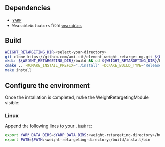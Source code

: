 
## Dependencies

- [`YARP`](https://github.com/robotology/YARP)
- `WearableActuators` from [`wearables`](https://github.com/robotology/wearables)

## Build

```bash
WEIGHT_RETARGETING_DIR=<select-your-directory>
git clone https://github.com/ami-iit/element_weight-retargeting.git ${WEIGHT_RETARGETING_DIR}
mkdir ${WEIGHT_RETARGETING_DIR}/build && cd ${WEIGHT_RETARGETING_DIR}/build
cmake .. -DCMAKE_INSTALL_PREFIX="./install" -DCMAKE_BUILD_TYPE="Release"
make install
```

## Configure the environment 

Once the installation is completed, make the WeightRetargetingModule visible:

### Linux
Append the following lines to your `.bashrc`:

```bash
export YARP_DATA_DIRS=$YARP_DATA_DIRS:<weight-retargeting-directory>/build/install/share/yarp
export PATH=$PATH:<weight-retargeting-directory>/build/install/bin
```
